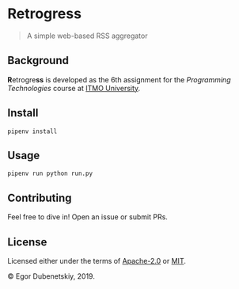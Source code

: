 # Retrogress

> A simple web-based RSS aggregator

## Background

**R**etrogre**ss** is developed as the 6th assignment for the *Programming Technologies* course at [ITMO University].

## Install

```
pipenv install
```

## Usage

```
pipenv run python run.py
```

## Contributing

Feel free to dive in! Open an issue or submit PRs.

## License

Licensed either under the terms of [Apache-2.0] or [MIT].

© Egor Dubenetskiy, 2019.

[ITMO University]: https://en.itmo.ru/
[Apache-2.0]: https://opensource.org/licenses/Apache-2.0
[MIT]: https://opensource.org/licenses/MIT
